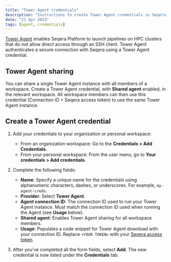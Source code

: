 ```yaml
---
title: "Tower Agent credentials"
description: "Instructions to create Tower Agent credentials in Seqera Platform."
date: "21 Apr 2023"
tags: [agent, credentials]
---
```


[Tower Agent](../supported_software/agent/overview) enables Seqera Platform to launch pipelines on HPC clusters that do not allow direct access through an SSH client. Tower Agent authenticates a secure connection with Seqera using a Tower Agent credential.

## Tower Agent sharing

You can share a single Tower Agent instance with all members of a workspace. Create a Tower Agent credential, with **Shared agent** enabled, in the relevant workspace. All workspace members can then use this credential (Connection ID + Seqera access token) to use the same Tower Agent instance.

## Create a Tower Agent credential

1.  Add your credentials to your organization or personal workspace:

    - From an organization workspace: Go to the **Credentials > Add Credentials**.
    - From your personal workspace: From the user menu, go to **Your credentials > Add credentials**.

2.  Complete the following fields:

    - **Name**: Specify a unique name for the credentials using alphanumeric characters, dashes, or underscores. For example, `my-agent-creds`.
    - **Provider**: Select **Tower Agent**.
    - **Agent connection ID**: The connection ID used to run your Tower Agent instance. Must match the connection ID used when running the Agent (see **Usage** below).
    - **Shared agent**: Enables Tower Agent sharing for all workspace members.
    - **Usage**: Populates a code snippet for Tower Agent download with your connection ID. Replace `<YOUR TOKEN>` with your [Seqera access token](../api/overview#authentication).

3.  After you've completed all the form fields, select **Add**. The new credential is now listed under the **Credentials** tab.
